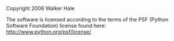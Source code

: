 Copyright 2006 Walker Hale

The software is licensed according to the terms of the PSF (Python Software Foundation) license found here: http://www.python.org/psf/license/